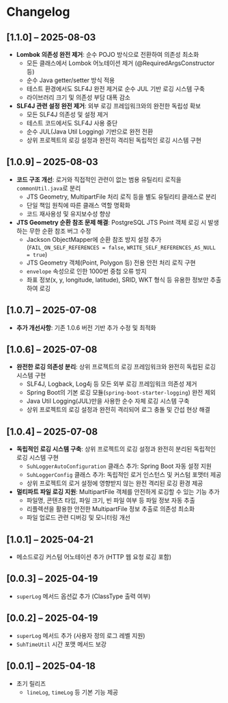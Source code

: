 # Changelog

## [1.1.0] – 2025-08-03
- **Lombok 의존성 완전 제거**: 순수 POJO 방식으로 전환하여 의존성 최소화
  - 모든 클래스에서 Lombok 어노테이션 제거 (@RequiredArgsConstructor 등)
  - 순수 Java getter/setter 방식 적용
  - 테스트 환경에서도 SLF4J 완전 제거로 순수 JUL 기반 로깅 시스템 구축
  - 라이브러리 크기 및 의존성 부담 대폭 감소
- **SLF4J 관련 설정 완전 제거**: 외부 로깅 프레임워크와의 완전한 독립성 확보
  - 모든 SLF4J 의존성 및 설정 제거
  - 테스트 코드에서도 SLF4J 사용 중단
  - 순수 JUL(Java Util Logging) 기반으로 완전 전환
  - 상위 프로젝트의 로깅 설정과 완전히 격리된 독립적인 로깅 시스템 구현

## [1.0.9] – 2025-08-03
- **코드 구조 개선**: 로거와 직접적인 관련이 없는 범용 유틸리티 로직을 `commonUtil.java`로 분리
  - JTS Geometry, MultipartFile 처리 로직 등을 별도 유틸리티 클래스로 분리
  - 단일 책임 원칙에 따른 클래스 역할 명확화
  - 코드 재사용성 및 유지보수성 향상
- **JTS Geometry 순환 참조 문제 해결**: PostgreSQL JTS Point 객체 로깅 시 발생하는 무한 순환 참조 버그 수정
  - Jackson ObjectMapper에 순환 참조 방지 설정 추가 (`FAIL_ON_SELF_REFERENCES = false`, `WRITE_SELF_REFERENCES_AS_NULL = true`)
  - JTS Geometry 객체(Point, Polygon 등) 전용 안전 처리 로직 구현
  - `envelope` 속성으로 인한 1000번 중첩 오류 방지
  - 좌표 정보(x, y, longitude, latitude), SRID, WKT 형식 등 유용한 정보만 추출하여 로깅

## [1.0.7] – 2025-07-08
- **추가 개선사항**: 기존 1.0.6 버전 기반 추가 수정 및 최적화

## [1.0.6] – 2025-07-08
- **완전한 로깅 의존성 분리**: 상위 프로젝트의 로깅 프레임워크와 완전히 독립된 로깅 시스템 구현
  - SLF4J, Logback, Log4j 등 모든 외부 로깅 프레임워크 의존성 제거
  - Spring Boot의 기본 로깅 모듈(`spring-boot-starter-logging`) 완전 제외
  - Java Util Logging(JUL)만을 사용한 순수 자체 로깅 시스템 구축
  - 상위 프로젝트의 로깅 설정과 완전히 격리되어 로그 충돌 및 간섭 현상 해결

## [1.0.4] – 2025-07-08
- **독립적인 로깅 시스템 구축**: 상위 프로젝트의 로깅 설정과 완전히 분리된 독립적인 로깅 시스템 구현
  - `SuhLoggerAutoConfiguration` 클래스 추가: Spring Boot 자동 설정 지원
  - `SuhLoggerConfig` 클래스 추가: 독립적인 로거 인스턴스 및 커스텀 포맷터 제공
  - 상위 프로젝트의 로거 설정에 영향받지 않는 완전 격리된 로깅 환경 제공
- **멀티파트 파일 로깅 지원**: MultipartFile 객체를 안전하게 로깅할 수 있는 기능 추가
  - 파일명, 콘텐츠 타입, 파일 크기, 빈 파일 여부 등 파일 정보 자동 추출
  - 리플렉션을 활용한 안전한 MultipartFile 정보 추출로 의존성 최소화
  - 파일 업로드 관련 디버깅 및 모니터링 개선

## [1.0.1] – 2025-04-21
-  메소드로깅 커스텀 어노테이션 추가 (HTTP 웹 요청 로깅 포함)

## [0.0.3] – 2025-04-19
- `superLog` 메서드 옵션값 추가 (ClassType 출력 여부)

## [0.0.2] – 2025-04-19
- `superLog` 메서드 추가 (사용자 정의 로그 레벨 지원)
- `SuhTimeUtil` 시간 포맷 메서드 보강

## [0.0.1] – 2025-04-18
- 초기 릴리즈
    - `lineLog`, `timeLog` 등 기본 기능 제공
